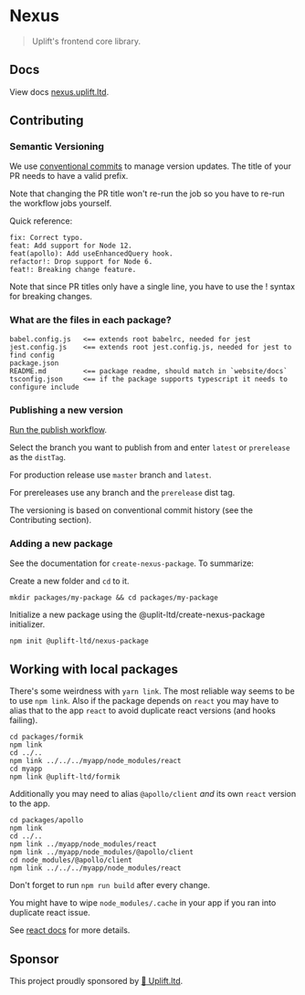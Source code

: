 # Nexus

> Uplift's frontend core library.

## Docs

View docs [nexus.uplift.ltd](https://nexus.uplift.ltd/).

## Contributing

### Semantic Versioning

We use [conventional commits](https://www.conventionalcommits.org/) to manage version updates. The
title of your PR needs to have a valid prefix.

Note that changing the PR title won't re-run the job so you have to re-run the workflow jobs
yourself.

Quick reference:

    fix: Correct typo.
    feat: Add support for Node 12.
    feat(apollo): Add useEnhancedQuery hook.
    refactor!: Drop support for Node 6.
    feat!: Breaking change feature.

Note that since PR titles only have a single line, you have to use the ! syntax for breaking
changes.

### What are the files in each package?

```
babel.config.js   <== extends root babelrc, needed for jest
jest.config.js    <== extends root jest.config.js, needed for jest to find config
package.json
README.md         <== package readme, should match in `website/docs`
tsconfig.json     <== if the package supports typescript it needs to configure include
```

### Publishing a new version

[Run the publish workflow](https://github.com/uplift-ltd/nexus/actions/workflows/publish.yml).

Select the branch you want to publish from and enter `latest` or `prerelease` as the `distTag`.

For production release use `master` branch and `latest`.

For prereleases use any branch and the `prerelease` dist tag.

The versioning is based on conventional commit history (see the Contributing section).

### Adding a new package

See the documentation for `create-nexus-package`. To summarize:

Create a new folder and `cd` to it.

    mkdir packages/my-package && cd packages/my-package

Initialize a new package using the @uplit-ltd/create-nexus-package initializer.

    npm init @uplift-ltd/nexus-package

## Working with local packages

There's some weirdness with `yarn link`. The most reliable way seems to be to use `npm link`. Also
if the package depends on `react` you may have to alias that to the app `react` to avoid duplicate
react versions (and hooks failing).

    cd packages/formik
    npm link
    cd ../..
    npm link ../../../myapp/node_modules/react
    cd myapp
    npm link @uplift-ltd/formik

Additionally you may need to alias `@apollo/client` _and_ its own `react` version to the app.

    cd packages/apollo
    npm link
    cd ../..
    npm link ../myapp/node_modules/react
    npm link ../myapp/node_modules/@apollo/client
    cd node_modules/@apollo/client
    npm link ../../../myapp/node_modules/react

Don't forget to run `npm run build` after every change.

You might have to wipe `node_modules/.cache` in your app if you ran into duplicate react issue.

See [react docs](https://reactjs.org/warnings/invalid-hook-call-warning.html#duplicate-react) for
more details.

## Sponsor

This project proudly sponsored by [🚀 Uplift.ltd](https://www.uplift.ltd).
